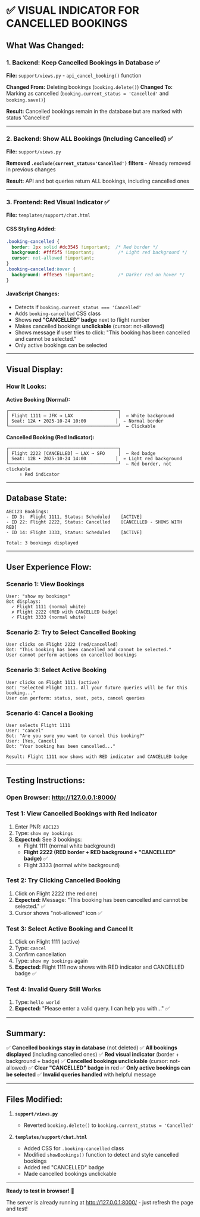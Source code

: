 # ✅ VISUAL INDICATOR FOR CANCELLED BOOKINGS

## What Was Changed:

### 1. **Backend: Keep Cancelled Bookings in Database** ✅
**File:** `support/views.py` - `api_cancel_booking()` function

**Changed From:** Deleting bookings (`booking.delete()`)
**Changed To:** Marking as cancelled (`booking.current_status = 'Cancelled'` and `booking.save()`)

**Result:** Cancelled bookings remain in the database but are marked with status 'Cancelled'

---

### 2. **Backend: Show ALL Bookings (Including Cancelled)** ✅
**File:** `support/views.py`

**Removed `.exclude(current_status='Cancelled')` filters** - Already removed in previous changes

**Result:** API and bot queries return ALL bookings, including cancelled ones

---

### 3. **Frontend: Red Visual Indicator** ✅
**File:** `templates/support/chat.html`

#### CSS Styling Added:
```css
.booking-cancelled { 
  border: 2px solid #dc3545 !important;  /* Red border */
  background: #fff5f5 !important;         /* Light red background */
  cursor: not-allowed !important;
}
.booking-cancelled:hover {
  background: #ffe5e5 !important;         /* Darker red on hover */
}
```

#### JavaScript Changes:
- Detects if `booking.current_status === 'Cancelled'`
- Adds `booking-cancelled` CSS class
- Shows **red "CANCELLED" badge** next to flight number
- Makes cancelled bookings **unclickable** (cursor: not-allowed)
- Shows message if user tries to click: "This booking has been cancelled and cannot be selected."
- Only active bookings can be selected

---

## Visual Display:

### How It Looks:

**Active Booking (Normal):**
```
┌─────────────────────────────────────────┐
│ Flight 1111 — JFK → LAX                 │  ← White background
│ Seat: 12A • 2025-10-24 10:00           │  ← Normal border
└─────────────────────────────────────────┘  ← Clickable
```

**Cancelled Booking (Red Indicator):**
```
┌─────────────────────────────────────────┐
│ Flight 2222 [CANCELLED] — LAX → SFO     │  ← Red badge
│ Seat: 12B • 2025-10-24 14:00           │  ← Light red background
└─────────────────────────────────────────┘  ← Red border, not clickable
     ↑ Red indicator
```

---

## Database State:

```
ABC123 Bookings:
- ID 3:  Flight 1111, Status: Scheduled    [ACTIVE]
- ID 22: Flight 2222, Status: Cancelled    [CANCELLED - SHOWS WITH RED]
- ID 14: Flight 3333, Status: Scheduled    [ACTIVE]

Total: 3 bookings displayed
```

---

## User Experience Flow:

### Scenario 1: View Bookings
```
User: "show my bookings"
Bot displays:
  ✓ Flight 1111 (normal white)
  ✗ Flight 2222 (RED with CANCELLED badge)
  ✓ Flight 3333 (normal white)
```

### Scenario 2: Try to Select Cancelled Booking
```
User clicks on Flight 2222 (red/cancelled)
Bot: "This booking has been cancelled and cannot be selected."
User cannot perform actions on cancelled bookings
```

### Scenario 3: Select Active Booking
```
User clicks on Flight 1111 (active)
Bot: "Selected Flight 1111. All your future queries will be for this booking..."
User can perform: status, seat, pets, cancel queries
```

### Scenario 4: Cancel a Booking
```
User selects Flight 1111
User: "cancel"
Bot: "Are you sure you want to cancel this booking?"
User: [Yes, Cancel]
Bot: "Your booking has been cancelled..."

Result: Flight 1111 now shows with RED indicator and CANCELLED badge
```

---

## Testing Instructions:

### Open Browser: http://127.0.0.1:8000/

### Test 1: View Cancelled Bookings with Red Indicator
1. Enter PNR: `ABC123`
2. Type: `show my bookings`
3. **Expected:** See 3 bookings:
   - Flight 1111 (normal white background)
   - **Flight 2222 (RED border + RED background + "CANCELLED" badge)** ✅
   - Flight 3333 (normal white background)

### Test 2: Try Clicking Cancelled Booking
1. Click on Flight 2222 (the red one)
2. **Expected:** Message: "This booking has been cancelled and cannot be selected." ✅
3. Cursor shows "not-allowed" icon ✅

### Test 3: Select Active Booking and Cancel It
1. Click on Flight 1111 (active)
2. Type: `cancel`
3. Confirm cancellation
4. Type: `show my bookings` again
5. **Expected:** Flight 1111 now shows with RED indicator and CANCELLED badge ✅

### Test 4: Invalid Query Still Works
1. Type: `hello world`
2. **Expected:** "Please enter a valid query. I can help you with..." ✅

---

## Summary:

✅ **Cancelled bookings stay in database** (not deleted)
✅ **All bookings displayed** (including cancelled ones)
✅ **Red visual indicator** (border + background + badge)
✅ **Cancelled bookings unclickable** (cursor: not-allowed)
✅ **Clear "CANCELLED" badge** in red
✅ **Only active bookings can be selected**
✅ **Invalid queries handled** with helpful message

---

## Files Modified:

1. **`support/views.py`**
   - Reverted `booking.delete()` to `booking.current_status = 'Cancelled'`

2. **`templates/support/chat.html`**
   - Added CSS for `.booking-cancelled` class
   - Modified `showBookings()` function to detect and style cancelled bookings
   - Added red "CANCELLED" badge
   - Made cancelled bookings unclickable

---

**Ready to test in browser!** 🚀

The server is already running at http://127.0.0.1:8000/ - just refresh the page and test!
